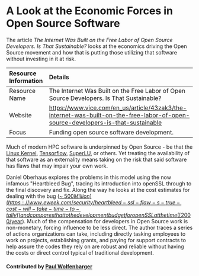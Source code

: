 # A Look at the Economic Forces in Open Source Software

The article *The Internet Was Built on the Free Labor of Open Source Developers.
Is That Sustainable?* looks at the economics driving the Open Source movement and how that is putting those utilizing that software without investing in it at risk.

Resource Information | Details
:--- | :--- 
Resource Name | The Internet Was Built on the Free Labor of Open Source Developers. Is That Sustainable?
Website | https://www.vice.com/en_us/article/43zak3/the-internet-was-built-on-the-free-labor-of-open-source-developers-is-that-sustainable
Focus | Funding open source software development.

Much of modern HPC software is underpinned by Open Source - be that the [Linux Kernel](https://github.com/torvalds/linux), [Tensorflow](https://github.com/tensorflow/tensorflow), [SuperLU](https://github.com/xiaoyeli/superlu), or others.
Yet treating the availability of that software as an externality means taking on the risk that said software has flaws that may impair your own work.

Daniel Oberhaus explores the problems in this model using the now infamous "Heartbleed Bug", tracing its introduction into openSSL through to the final discovery and fix.
Along the way he looks at the cost estimates for dealing with the bug ([~ $500 Million](https://www.eweek.com/security/heartbleed-ssl-flaw-s-true-cost-will-take-time-to-tally)) and compares that to the development budget for openSSL at the time ([$2000/year](http://veridicalsystems.com/blog/of-money-responsibility-and-pride)).
Much of the compensation for developers in Open Source work is non-monetary, forcing influence to be less direct.
The author traces a series of actions organizations can take, including directly tasking employees to work on projects, establishing grants, and paying for support contracts to help assure the codes they rely on are robust and reliable without having the costs or direct control typical of traditional development.

#### Contributed by [Paul Wolfenbarger](https://github.com/prwolfe "Paul Wolfenbarger's GitHub Profile")

<!---
Publish: yes
RSS update: 2019-09-13
Categories: planning, collaboration
Topics: Software interoperability, Funding sources and programs
Tags: Open Source Software
Level: 2
Prerequisites: defaults
Aggregate: none
--->
